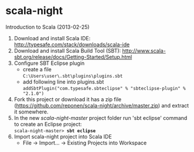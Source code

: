 scala-night
===========
Introduction to Scala (2013-02-25)

1. Download and install Scala IDE: http://typesafe.com/stack/downloads/scala-ide
2. Download and install Scala Build Tool (SBT): http://www.scala-sbt.org/release/docs/Getting-Started/Setup.html
3. Configure SBT Eclipse plugin
   - create a file<br>
   <code>C:\Users\user\\.sbt\plugins\plugins.sbt</code>
   - add following line into plugins.sbt<br>
   <code>addSbtPlugin("com.typesafe.sbteclipse" % "sbteclipse-plugin" % "2.1.0")</code>
4. Fork this project or download it has a zip file
   (https://github.com/reponen/scala-night/archive/master.zip) and extract it somewhere.
5. In the new <i>scala-night-master</i> project folder run 'sbt eclipse' command to create an Eclipse project:<br>
   <code>scala-night-master> <b>sbt eclipse</b></code>
6. Import scala-night project into Scala IDE
   - File -> Import... -> Existing Projects into Workspace
